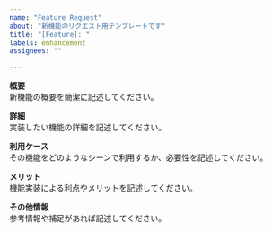 ```yaml
---
name: "Feature Request"
about: "新機能のリクエスト用テンプレートです"
title: "[Feature]: "
labels: enhancement
assignees: ""

---
```


**概要**  
新機能の概要を簡潔に記述してください。

**詳細**  
実装したい機能の詳細を記述してください。

**利用ケース**  
その機能をどのようなシーンで利用するか、必要性を記述してください。

**メリット**  
機能実装による利点やメリットを記述してください。

**その他情報**  
参考情報や補足があれば記述してください。
